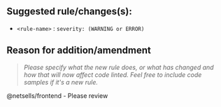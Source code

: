 ## Suggested rule/changes(s):
* `<rule-name>` : `severity: (WARNING or ERROR)`

## Reason for addition/amendment
>*Please specify what the new rule does, or what has changed and how that will now affect code linted.*
>*Feel free to include code samples if it's a new rule.*

@netsells/frontend - Please review 